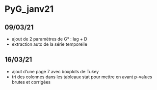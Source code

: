 # PyG_janv21

## 09/03/21

* ajout de 2 paramètres de G° : lag + D
* extraction auto de la série temporelle

## 16/03/21

* ajout d'une page 7 avec boxplots de Tukey
* tri des colonnes dans les tableaux stat pour mettre en avant p-values brutes et corrigées
